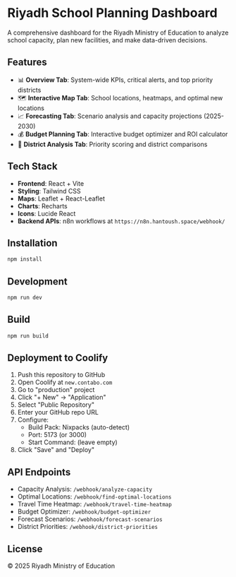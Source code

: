 # Riyadh School Planning Dashboard

A comprehensive dashboard for the Riyadh Ministry of Education to analyze school capacity, plan new facilities, and make data-driven decisions.

## Features

- 📊 **Overview Tab**: System-wide KPIs, critical alerts, and top priority districts
- 🗺️ **Interactive Map Tab**: School locations, heatmaps, and optimal new locations
- 📈 **Forecasting Tab**: Scenario analysis and capacity projections (2025-2030)
- 💰 **Budget Planning Tab**: Interactive budget optimizer and ROI calculator
- 🎯 **District Analysis Tab**: Priority scoring and district comparisons

## Tech Stack

- **Frontend**: React + Vite
- **Styling**: Tailwind CSS
- **Maps**: Leaflet + React-Leaflet
- **Charts**: Recharts
- **Icons**: Lucide React
- **Backend APIs**: n8n workflows at `https://n8n.hantoush.space/webhook/`

## Installation

```bash
npm install
```

## Development

```bash
npm run dev
```

## Build

```bash
npm run build
```

## Deployment to Coolify

1. Push this repository to GitHub
2. Open Coolify at `new.contabo.com`
3. Go to "production" project
4. Click "+ New" → "Application"
5. Select "Public Repository"
6. Enter your GitHub repo URL
7. Configure:
   - Build Pack: Nixpacks (auto-detect)
   - Port: 5173 (or 3000)
   - Start Command: (leave empty)
8. Click "Save" and "Deploy"

## API Endpoints

- Capacity Analysis: `/webhook/analyze-capacity`
- Optimal Locations: `/webhook/find-optimal-locations`
- Travel Time Heatmap: `/webhook/travel-time-heatmap`
- Budget Optimizer: `/webhook/budget-optimizer`
- Forecast Scenarios: `/webhook/forecast-scenarios`
- District Priorities: `/webhook/district-priorities`

## License

© 2025 Riyadh Ministry of Education
